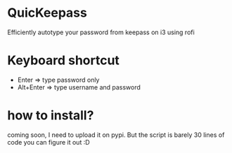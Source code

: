 # QuicKeepass
Efficiently autotype your password from keepass on i3 using rofi


# Keyboard shortcut

* Enter => type password only
* Alt+Enter => type username and password

# how to install?
coming soon, I need to upload it on pypi.
But the script is barely 30 lines of code you can figure it out :D

